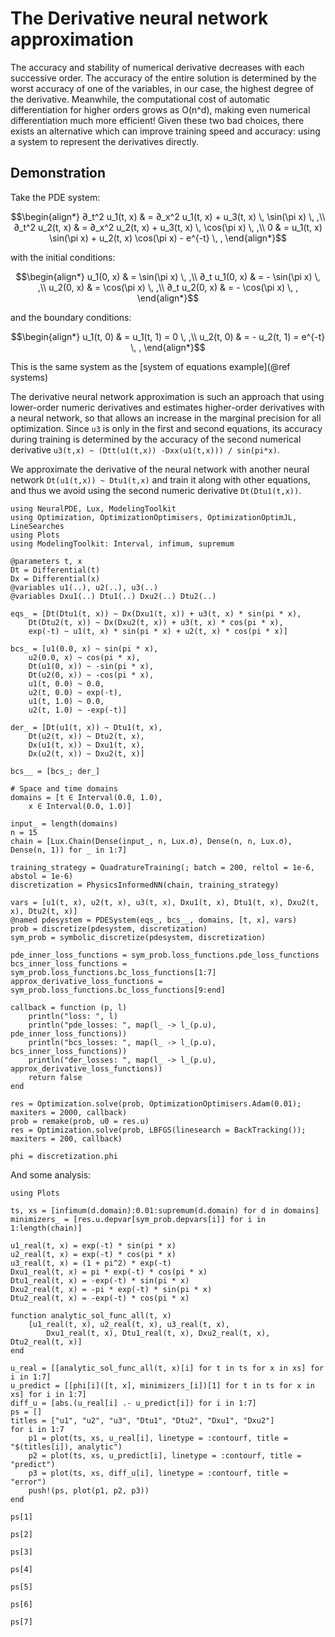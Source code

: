 # The Derivative neural network approximation

The accuracy and stability of numerical derivative decreases with each successive order.
The accuracy of the entire solution is determined by the worst accuracy of one of the variables,
in our case, the highest degree of the derivative. Meanwhile, the computational cost of automatic
differentiation for higher orders grows as O(n^d), making even numerical differentiation
much more efficient! Given these two bad choices, there exists an alternative which can improve
training speed and accuracy: using a system to represent the derivatives directly.

## Demonstration

Take the PDE system:

```math
\begin{align*}
∂_t^2 u_1(t, x) & = ∂_x^2 u_1(t, x) + u_3(t, x) \, \sin(\pi x) \, ,\\
∂_t^2 u_2(t, x) & = ∂_x^2 u_2(t, x) + u_3(t, x) \, \cos(\pi x) \, ,\\
0 & = u_1(t, x) \sin(\pi x) + u_2(t, x) \cos(\pi x) - e^{-t} \, ,
\end{align*}
```

with the initial conditions:

```math
\begin{align*}
u_1(0, x) & = \sin(\pi x) \, ,\\
∂_t u_1(0, x) & = - \sin(\pi x) \, ,\\
u_2(0, x) & = \cos(\pi x) \, ,\\
∂_t u_2(0, x) & = - \cos(\pi x) \, ,
\end{align*}
```

and the boundary conditions:

```math
\begin{align*}
u_1(t, 0) & = u_1(t, 1) = 0 \, ,\\
u_2(t, 0) & = - u_2(t, 1) = e^{-t} \, ,
\end{align*}
```

This is the same system as the [system of equations example](@ref systems)

The derivative neural network approximation is such an approach that using lower-order numeric
derivatives and estimates higher-order derivatives with a neural network, so that allows an
increase in the marginal precision for all optimization. Since `u3` is only in the first and
second equations, its accuracy during training is determined by the accuracy of the
second numerical derivative `u3(t,x) ~ (Dtt(u1(t,x)) -Dxx(u1(t,x))) / sin(pi*x)`.

We approximate the derivative of the neural network with another neural network
`Dt(u1(t,x)) ~ Dtu1(t,x)` and train it along with other equations, and thus we avoid
using the second numeric derivative `Dt(Dtu1(t,x))`.

```@example derivativenn
using NeuralPDE, Lux, ModelingToolkit
using Optimization, OptimizationOptimisers, OptimizationOptimJL, LineSearches
using Plots
using ModelingToolkit: Interval, infimum, supremum

@parameters t, x
Dt = Differential(t)
Dx = Differential(x)
@variables u1(..), u2(..), u3(..)
@variables Dxu1(..) Dtu1(..) Dxu2(..) Dtu2(..)

eqs_ = [Dt(Dtu1(t, x)) ~ Dx(Dxu1(t, x)) + u3(t, x) * sin(pi * x),
    Dt(Dtu2(t, x)) ~ Dx(Dxu2(t, x)) + u3(t, x) * cos(pi * x),
    exp(-t) ~ u1(t, x) * sin(pi * x) + u2(t, x) * cos(pi * x)]

bcs_ = [u1(0.0, x) ~ sin(pi * x),
    u2(0.0, x) ~ cos(pi * x),
    Dt(u1(0, x)) ~ -sin(pi * x),
    Dt(u2(0, x)) ~ -cos(pi * x),
    u1(t, 0.0) ~ 0.0,
    u2(t, 0.0) ~ exp(-t),
    u1(t, 1.0) ~ 0.0,
    u2(t, 1.0) ~ -exp(-t)]

der_ = [Dt(u1(t, x)) ~ Dtu1(t, x),
    Dt(u2(t, x)) ~ Dtu2(t, x),
    Dx(u1(t, x)) ~ Dxu1(t, x),
    Dx(u2(t, x)) ~ Dxu2(t, x)]

bcs__ = [bcs_; der_]

# Space and time domains
domains = [t ∈ Interval(0.0, 1.0),
    x ∈ Interval(0.0, 1.0)]

input_ = length(domains)
n = 15
chain = [Lux.Chain(Dense(input_, n, Lux.σ), Dense(n, n, Lux.σ), Dense(n, 1)) for _ in 1:7]

training_strategy = QuadratureTraining(; batch = 200, reltol = 1e-6, abstol = 1e-6)
discretization = PhysicsInformedNN(chain, training_strategy)

vars = [u1(t, x), u2(t, x), u3(t, x), Dxu1(t, x), Dtu1(t, x), Dxu2(t, x), Dtu2(t, x)]
@named pdesystem = PDESystem(eqs_, bcs__, domains, [t, x], vars)
prob = discretize(pdesystem, discretization)
sym_prob = symbolic_discretize(pdesystem, discretization)

pde_inner_loss_functions = sym_prob.loss_functions.pde_loss_functions
bcs_inner_loss_functions = sym_prob.loss_functions.bc_loss_functions[1:7]
approx_derivative_loss_functions = sym_prob.loss_functions.bc_loss_functions[9:end]

callback = function (p, l)
    println("loss: ", l)
    println("pde_losses: ", map(l_ -> l_(p.u), pde_inner_loss_functions))
    println("bcs_losses: ", map(l_ -> l_(p.u), bcs_inner_loss_functions))
    println("der_losses: ", map(l_ -> l_(p.u), approx_derivative_loss_functions))
    return false
end

res = Optimization.solve(prob, OptimizationOptimisers.Adam(0.01); maxiters = 2000, callback)
prob = remake(prob, u0 = res.u)
res = Optimization.solve(prob, LBFGS(linesearch = BackTracking()); maxiters = 200, callback)

phi = discretization.phi
```

And some analysis:

```@example derivativenn
using Plots

ts, xs = [infimum(d.domain):0.01:supremum(d.domain) for d in domains]
minimizers_ = [res.u.depvar[sym_prob.depvars[i]] for i in 1:length(chain)]

u1_real(t, x) = exp(-t) * sin(pi * x)
u2_real(t, x) = exp(-t) * cos(pi * x)
u3_real(t, x) = (1 + pi^2) * exp(-t)
Dxu1_real(t, x) = pi * exp(-t) * cos(pi * x)
Dtu1_real(t, x) = -exp(-t) * sin(pi * x)
Dxu2_real(t, x) = -pi * exp(-t) * sin(pi * x)
Dtu2_real(t, x) = -exp(-t) * cos(pi * x)

function analytic_sol_func_all(t, x)
    [u1_real(t, x), u2_real(t, x), u3_real(t, x),
        Dxu1_real(t, x), Dtu1_real(t, x), Dxu2_real(t, x), Dtu2_real(t, x)]
end

u_real = [[analytic_sol_func_all(t, x)[i] for t in ts for x in xs] for i in 1:7]
u_predict = [[phi[i]([t, x], minimizers_[i])[1] for t in ts for x in xs] for i in 1:7]
diff_u = [abs.(u_real[i] .- u_predict[i]) for i in 1:7]
ps = []
titles = ["u1", "u2", "u3", "Dtu1", "Dtu2", "Dxu1", "Dxu2"]
for i in 1:7
    p1 = plot(ts, xs, u_real[i], linetype = :contourf, title = "$(titles[i]), analytic")
    p2 = plot(ts, xs, u_predict[i], linetype = :contourf, title = "predict")
    p3 = plot(ts, xs, diff_u[i], linetype = :contourf, title = "error")
    push!(ps, plot(p1, p2, p3))
end
```

```@example derivativenn
ps[1]
```

```@example derivativenn
ps[2]
```

```@example derivativenn
ps[3]
```

```@example derivativenn
ps[4]
```

```@example derivativenn
ps[5]
```

```@example derivativenn
ps[6]
```

```@example derivativenn
ps[7]
```
